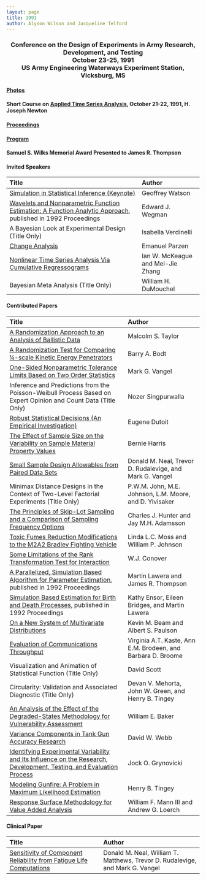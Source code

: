 ```yaml
---
layout: page
title: 1991
author: Alyson Wilson and Jacqueline Telford
---
```

<div align="center"><h3>Conference on the Design of Experiments in Army Research, Development, and Testing<br>
October 23-25, 1991<br>
US Army Engineering Waterways Experiment Station, Vicksburg, MS</h3></div>

#### [Photos](https://alysongwilson.github.io/ACAS/DOE5/1991.pdf)

#### Short Course on [Applied Time Series Analysis](https://alysongwilson.github.io/ACAS/DOE5/DOE37.pdf#page=318), October 21-22, 1991, H. Joseph Newton

#### [Proceedings](https://alysongwilson.github.io/ACAS/DOE5/DOE37.pdf#page=8)

#### [Program](https://alysongwilson.github.io/ACAS/DOE5/DOE37.pdf#page=16)

#### Samuel S. Wilks Memorial Award Presented to James R. Thompson


#### Invited Speakers

| Title | Author |
| :--- | :--- |
| [Simulation in Statistical Inference (Keynote)](https://alysongwilson.github.io/ACAS/DOE5/DOE37.pdf#page=22) | Geoffrey Watson |
| [Wavelets and Nonparametric Function Estimation: A Function Analytic Approach](https://alysongwilson.github.io/ACAS/DOE5/DOE38.pdf#page=302), published in 1992 Proceedings | Edward J. Wegman |
| A Bayesian Look at Experimental Design (Title Only) | Isabella Verdinelli |
| [Change Analysis](https://alysongwilson.github.io/ACAS/DOE5/DOE37.pdf#page=246) | Emanuel Parzen |
| [Nonlinear Time Series Analysis Via Cumulative Regressograms](https://alysongwilson.github.io/ACAS/DOE5/DOE37.pdf#page=238) | Ian W. McKeague and Mei-Jie Zhang |
| Bayesian Meta Analysis (Title Only) | William H. DuMouchel |


#### Contributed Papers

| Title | Author |
| :--- | :--- |
| [A Randomization Approach to an Analysis of Ballistic Data](https://alysongwilson.github.io/ACAS/DOE5/DOE37.pdf#page=68) | Malcolm S. Taylor |
| [A Randomization Test for Comparing ¼-scale Kinetic Energy Penetrators](https://alysongwilson.github.io/ACAS/DOE5/DOE37.pdf#page=74) | Barry A. Bodt |
| [One-Sided Nonparametric Tolerance Limits Based on Two Order Statistics](https://alysongwilson.github.io/ACAS/DOE5/DOE37.pdf#page=92) | Mark G. Vangel |
| Inference and Predictions from the Poisson-Weibull Process Based on Expert Opinion and Count Data (Title Only) | Nozer Singpurwalla |
| [Robust Statistical Decisions (An Empirical Investigation)](https://alysongwilson.github.io/ACAS/DOE5/DOE37.pdf#page=116) | Eugene Dutoit |
| [The Effect of Sample Size on the Variability on Sample Material Property Values](https://alysongwilson.github.io/ACAS/DOE5/DOE37.pdf#page=122) | Bernie Harris |
| [Small Sample Design Allowables from Paired Data Sets](https://alysongwilson.github.io/ACAS/DOE5/DOE37.pdf#page=128) | Donald M. Neal, Trevor D. Rudalevige, and Mark G. Vangel |
| Minimax Distance Designs in the Context of Two-Level Factorial Experiments (Title Only) | P.W.M. John, M.E. Johnson, L.M. Moore, and D. Yivisaker |
| [The Principles of Skip-Lot Sampling and a Comparison of Sampling Frequency Options](https://alysongwilson.github.io/ACAS/DOE5/DOE37.pdf#page=152) | Charles J. Hunter and Jay M.H. Adamsson |
| [Toxic Fumes Reduction Modifications to the M2A2 Bradley Fighting Vehicle](https://alysongwilson.github.io/ACAS/DOE5/DOE37.pdf#page=186) | Linda L.C. Moss and William P. Johnson |
| [Some Limitations of the Rank Transformation Test for Interaction](https://alysongwilson.github.io/ACAS/DOE5/DOE37.pdf#page=198) | W.J. Conover |
| [A Parallelized, Simulation Based Algorithm for Parameter Estimation](https://alysongwilson.github.io/ACAS/DOE5/DOE38.pdf#page=330), published in 1992 Proceedings | Martin Lawera and James R. Thompson |
| [Simulation Based Estimation for Birth and Death Processes](https://alysongwilson.github.io/ACAS/DOE5/DOE38.pdf#page=351), published in 1992 Proceedings | Kathy Ensor, Eileen Bridges, and Martin Lawera |
| [On a New System of Multivariate Distributions](https://alysongwilson.github.io/ACAS/DOE5/DOE37.pdf#page=202) | Kevin M. Beam and Albert S. Paulson |
| [Evaluation of Communications Throughput](https://alysongwilson.github.io/ACAS/DOE5/DOE37.pdf#page=222) | Virginia A.T. Kaste, Ann E.M. Brodeen, and Barbara D. Broome |
| Visualization and Animation of Statistical Function (Title Only) | David Scott |
| Circularity: Validation and Associated Diagnostic (Title Only) | Devan V. Mehorta, John W. Green, and Henry B. Tingey |
| [An Analysis of the Effect of the Degraded-States Methodology for Vulnerability Assessment](https://alysongwilson.github.io/ACAS/DOE5/DOE37.pdf#page=254) | William E. Baker |
| [Variance Components in Tank Gun Accuracy Research](https://alysongwilson.github.io/ACAS/DOE5/DOE37.pdf#page=266) | David W. Webb |
| [Identifying Experimental Variability and Its Influence on the Research, Development, Testing, and Evaluation Process](https://alysongwilson.github.io/ACAS/DOE5/DOE37.pdf#page=274) | Jock O. Grynovicki |
| [Modeling Gunfire: A Problem in Maximum Likelihood Estimation](https://alysongwilson.github.io/ACAS/DOE5/DOE37.pdf#page=290) | Henry B. Tingey |
| [Response Surface Methodology for Value Added Analysis](https://alysongwilson.github.io/ACAS/DOE5/DOE37.pdf#page=306) | William F. Mann III and Andrew G. Loerch |


#### Clinical Paper

| Title | Author |
| :--- | :--- |
| [Sensitivity of Component Reliability from Fatigue Life Computations](https://alysongwilson.github.io/ACAS/DOE5/DOE37.pdf#page=48) | Donald M. Neal, William T. Matthews, Trevor D. Rudalevige, and Mark G. Vangel |

